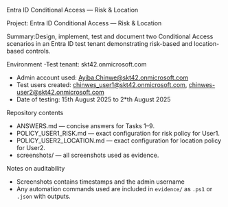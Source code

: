 Entra ID Conditional Access — Risk & Location


Project: Entra ID Conditional Access — Risk & Location


Summary:Design, implement, test and document two Conditional Access scenarios in an Entra ID test tenant demonstrating risk-based and location-based controls.


Environment 
-Test tenant: skt42.onmicrosoft.com
- Admin account used: Ayiba.Chinwe@skt42.onmicrosoft.com
- Test users created: chinwes_user1@skt42.onmicrosoft.com, chinwes-user2@skt42.onmicrosoft.com
- Date of testing: 15th August 2025 to 2*th August 2025


Repository contents
- ANSWERS.md — concise answers for Tasks 1–9.
- POLICY_USER1_RISK.md — exact configuration for risk policy for User1.
- POLICY_USER2_LOCATION.md — exact configuration for location policy for User2.
- screenshots/ — all screenshots used as evidence.





Notes on auditability
- Screenshots contains  timestamps and the  admin username
- Any automation commands used are included in `evidence/` as `.ps1` or `.json` with outputs.

